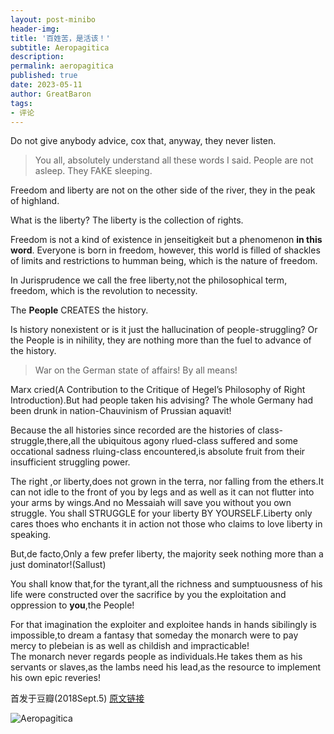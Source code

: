 ```yaml
---
layout: post-minibo
header-img: 
title: '百姓苦，是活该！'
subtitle: Aeropagitica
description:
permalink: aeropagitica
published: true
date: 2023-05-11
author: GreatBaron
tags:
- 评论
---
```


Do not give anybody advice, cox that, anyway, they never listen.

> You all, absolutely understand all these words I said. People are not asleep. They FAKE sleeping.

Freedom and liberty are not on the other side of the river, they in the peak of highland.

What is the liberty? The liberty is the collection of rights.

Freedom is not a kind of existence in jenseitigkeit but a phenomenon **in this word**. Everyone is born in freedom, however, this world is filled of shackles of limits and restrictions to humman being, which is the nature of freedom.

In Jurisprudence we call the free liberty,not the philosophical term, freedom, which is the revolution to necessity.

The **People** CREATES the history.

Is history nonexistent or is it just the hallucination of people-struggling? Or the People is in nihility, they are nothing more than the fuel to advance of the history.

> War on the German state of affairs! By all means!

Marx cried(A Contribution to the Critique of Hegel’s Philosophy of Right Introduction).But had people taken his advising? The whole Germany had been drunk in nation-Chauvinism of Prussian aquavit!

Because the all histories since recorded are the histories of class-struggle,there,all the ubiquitous agony rlued-class suffered and some occational sadness rluing-class encountered,is absolute fruit from their insufficient struggling power.

The right ,or liberty,does not grown in the terra, nor falling from the ethers.It can not idle to the front of you by legs and as well as it can not flutter into your arms by wings.And no Messaiah will save you without you own struggle. You shall STRUGGLE for your liberty BY YOURSELF.Liberty only cares thoes who enchants it in action not those who claims to love liberty in speaking.

But,de facto,Only a few prefer liberty, the majority seek nothing more than a just dominator!(Sallust)

You shall know that,for the tyrant,all the richness and sumptuousness of his life were constructed over the sacrifice by you the exploitation and oppression to **you**,the People!

For that imagination the exploiter and exploitee hands in hands sibilingly is impossible,to dream a fantasy that someday the monarch were to pay mercy to plebeian is as well as childish and impracticable!  
The monarch never regards people as individuals.He takes them as his servants or slaves,as the lambs need his lead,as the resource to implement his own epic reveries!

首发于豆瓣(2018Sept.5) [原文链接](https://www.douban.com/note/689136614/)

![Aeropagitica](https://pic2.imgdb.cn/item/645db3610d2dde5777e6b49c.jpg)

